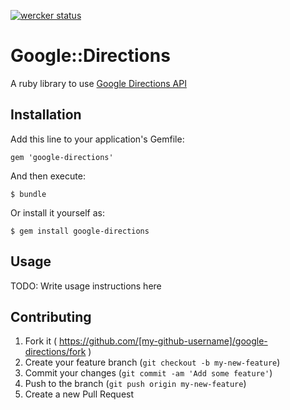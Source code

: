 [![wercker status](https://app.wercker.com/status/c8e8edd45bf2a9c3bdbe45eb149ab8c1/m "wercker status")](https://app.wercker.com/project/bykey/c8e8edd45bf2a9c3bdbe45eb149ab8c1)

# Google::Directions

A ruby library to use [Google Directions API](https://developers.google.com/maps/documentation/directions/)

## Installation

Add this line to your application's Gemfile:

    gem 'google-directions'

And then execute:

    $ bundle

Or install it yourself as:

    $ gem install google-directions

## Usage

TODO: Write usage instructions here

## Contributing

1. Fork it ( https://github.com/[my-github-username]/google-directions/fork )
2. Create your feature branch (`git checkout -b my-new-feature`)
3. Commit your changes (`git commit -am 'Add some feature'`)
4. Push to the branch (`git push origin my-new-feature`)
5. Create a new Pull Request
